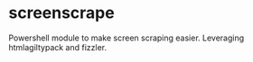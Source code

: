 # screenscrape
Powershell module to make screen scraping easier. Leveraging htmlagiltypack and fizzler.
